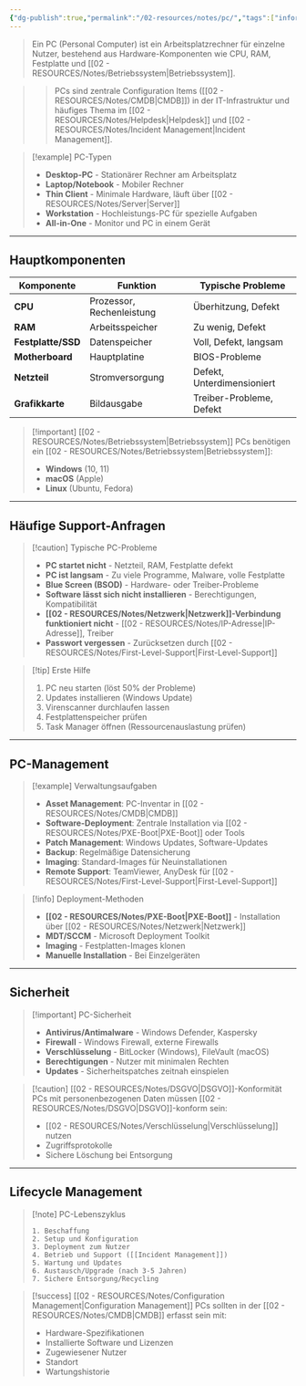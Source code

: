 ```yaml
---
{"dg-publish":true,"permalink":"/02-resources/notes/pc/","tags":["informatik/hardware","GFN/LF06"],"noteIcon":"","updated":"2025-10-24T13:01:46.000+02:00"}
---
```



>Ein PC (Personal Computer) ist ein Arbeitsplatzrechner für einzelne Nutzer, bestehend aus Hardware-Komponenten wie CPU, RAM, Festplatte und [[02 - RESOURCES/Notes/Betriebssystem\|Betriebssystem]].

>>PCs sind zentrale Configuration Items ([[02 - RESOURCES/Notes/CMDB\|CMDB]]) in der IT-Infrastruktur und häufiges Thema im [[02 - RESOURCES/Notes/Helpdesk\|Helpdesk]] und [[02 - RESOURCES/Notes/Incident Management\|Incident Management]].

>[!example] PC-Typen
>- **Desktop-PC** - Stationärer Rechner am Arbeitsplatz
>- **Laptop/Notebook** - Mobiler Rechner
>- **Thin Client** - Minimale Hardware, läuft über [[02 - RESOURCES/Notes/Server\|Server]]
>- **Workstation** - Hochleistungs-PC für spezielle Aufgaben
>- **All-in-One** - Monitor und PC in einem Gerät

---

## Hauptkomponenten

|Komponente|Funktion|Typische Probleme|
|---|---|---|
|**CPU**|Prozessor, Rechenleistung|Überhitzung, Defekt|
|**RAM**|Arbeitsspeicher|Zu wenig, Defekt|
|**Festplatte/SSD**|Datenspeicher|Voll, Defekt, langsam|
|**Motherboard**|Hauptplatine|BIOS-Probleme|
|**Netzteil**|Stromversorgung|Defekt, Unterdimensioniert|
|**Grafikkarte**|Bildausgabe|Treiber-Probleme, Defekt|

>[!important] [[02 - RESOURCES/Notes/Betriebssystem\|Betriebssystem]]
>PCs benötigen ein [[02 - RESOURCES/Notes/Betriebssystem\|Betriebssystem]]:
>- **Windows** (10, 11)
>- **macOS** (Apple)
>- **Linux** (Ubuntu, Fedora)

---

## Häufige Support-Anfragen

>[!caution] Typische PC-Probleme
>- **PC startet nicht** - Netzteil, RAM, Festplatte defekt
>- **PC ist langsam** - Zu viele Programme, Malware, volle Festplatte
>- **Blue Screen (BSOD)** - Hardware- oder Treiber-Probleme
>- **Software lässt sich nicht installieren** - Berechtigungen, Kompatibilität
>- **[[02 - RESOURCES/Notes/Netzwerk\|Netzwerk]]-Verbindung funktioniert nicht** - [[02 - RESOURCES/Notes/IP-Adresse\|IP-Adresse]], Treiber
>- **Passwort vergessen** - Zurücksetzen durch [[02 - RESOURCES/Notes/First-Level-Support\|First-Level-Support]]

>[!tip] Erste Hilfe
>1. PC neu starten (löst 50% der Probleme)
>2. Updates installieren (Windows Update)
>3. Virenscanner durchlaufen lassen
>4. Festplattenspeicher prüfen
>5. Task Manager öffnen (Ressourcenauslastung prüfen)

---

## PC-Management

>[!example] Verwaltungsaufgaben
>- **Asset Management**: PC-Inventar in [[02 - RESOURCES/Notes/CMDB\|CMDB]]
>- **Software-Deployment**: Zentrale Installation via [[02 - RESOURCES/Notes/PXE-Boot\|PXE-Boot]] oder Tools
>- **Patch Management**: Windows Updates, Software-Updates
>- **Backup**: Regelmäßige Datensicherung
>- **Imaging**: Standard-Images für Neuinstallationen
>- **Remote Support**: TeamViewer, AnyDesk für [[02 - RESOURCES/Notes/First-Level-Support\|First-Level-Support]]

>[!info] Deployment-Methoden
>- **[[02 - RESOURCES/Notes/PXE-Boot\|PXE-Boot]]** - Installation über [[02 - RESOURCES/Notes/Netzwerk\|Netzwerk]]
>- **MDT/SCCM** - Microsoft Deployment Toolkit
>- **Imaging** - Festplatten-Images klonen
>- **Manuelle Installation** - Bei Einzelgeräten

---

## Sicherheit

>[!important] PC-Sicherheit
>- **Antivirus/Antimalware** - Windows Defender, Kaspersky
>- **Firewall** - Windows Firewall, externe Firewalls
>- **Verschlüsselung** - BitLocker (Windows), FileVault (macOS)
>- **Berechtigungen** - Nutzer mit minimalen Rechten
>- **Updates** - Sicherheitspatches zeitnah einspielen

>[!caution] [[02 - RESOURCES/Notes/DSGVO\|DSGVO]]-Konformität
>PCs mit personenbezogenen Daten müssen [[02 - RESOURCES/Notes/DSGVO\|DSGVO]]-konform sein:
>- [[02 - RESOURCES/Notes/Verschlüsselung\|Verschlüsselung]] nutzen
>- Zugriffsprotokolle
>- Sichere Löschung bei Entsorgung

---

## Lifecycle Management

>[!note] PC-Lebenszyklus
>```
>1. Beschaffung
>2. Setup und Konfiguration
>3. Deployment zum Nutzer
>4. Betrieb und Support ([[Incident Management]])
>5. Wartung und Updates
>6. Austausch/Upgrade (nach 3-5 Jahren)
>7. Sichere Entsorgung/Recycling
>```

>[!success] [[02 - RESOURCES/Notes/Configuration Management\|Configuration Management]]
>PCs sollten in der [[02 - RESOURCES/Notes/CMDB\|CMDB]] erfasst sein mit:
>- Hardware-Spezifikationen
>- Installierte Software und Lizenzen
>- Zugewiesener Nutzer
>- Standort
>- Wartungshistorie
